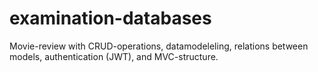 # examination-databases
Movie-review with CRUD-operations, datamodeleling, relations between  models, authentication (JWT), and MVC-structure. 
